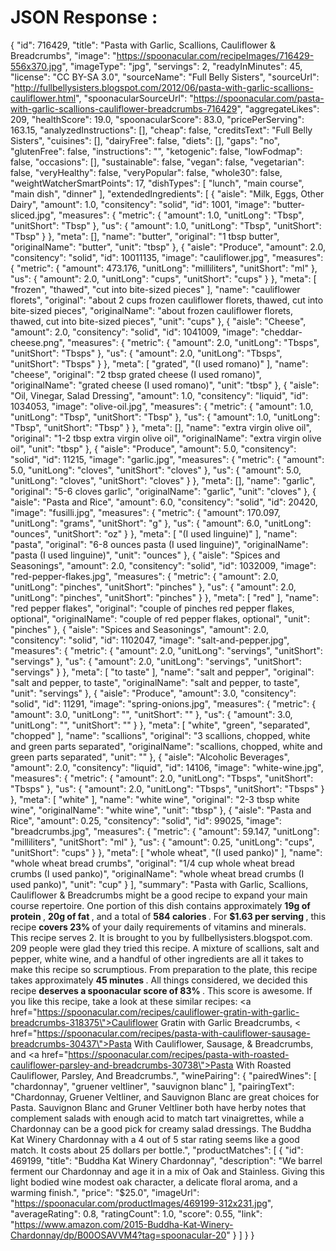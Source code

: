 # JSON Response :

{
    "id": 716429,
    "title": "Pasta with Garlic, Scallions, Cauliflower & Breadcrumbs",
    "image": "https://spoonacular.com/recipeImages/716429-556x370.jpg",
    "imageType": "jpg",
    "servings": 2,
    "readyInMinutes": 45,
    "license": "CC BY-SA 3.0",
    "sourceName": "Full Belly Sisters",
    "sourceUrl": "http://fullbellysisters.blogspot.com/2012/06/pasta-with-garlic-scallions-cauliflower.html",
    "spoonacularSourceUrl": "https://spoonacular.com/pasta-with-garlic-scallions-cauliflower-breadcrumbs-716429",
    "aggregateLikes": 209,
    "healthScore": 19.0,
    "spoonacularScore": 83.0,
    "pricePerServing": 163.15,
    "analyzedInstructions": [],
    "cheap": false,
    "creditsText": "Full Belly Sisters",
    "cuisines": [],
    "dairyFree": false,
    "diets": [],
    "gaps": "no",
    "glutenFree": false,
    "instructions": "",
    "ketogenic": false,
    "lowFodmap": false,
    "occasions": [],
    "sustainable": false,
    "vegan": false,
    "vegetarian": false,
    "veryHealthy": false,
    "veryPopular": false,
    "whole30": false,
    "weightWatcherSmartPoints": 17,
    "dishTypes": [
        "lunch",
        "main course",
        "main dish",
        "dinner"
    ],
    "extendedIngredients": [
        {
            "aisle": "Milk, Eggs, Other Dairy",
            "amount": 1.0,
            "consitency": "solid",
            "id": 1001,
            "image": "butter-sliced.jpg",
            "measures": {
                "metric": {
                    "amount": 1.0,
                    "unitLong": "Tbsp",
                    "unitShort": "Tbsp"
                },
                "us": {
                    "amount": 1.0,
                    "unitLong": "Tbsp",
                    "unitShort": "Tbsp"
                }
            },
            "meta": [],
            "name": "butter",
            "original": "1 tbsp butter",
            "originalName": "butter",
            "unit": "tbsp"
        },
        {
            "aisle": "Produce",
            "amount": 2.0,
            "consitency": "solid",
            "id": 10011135,
            "image": "cauliflower.jpg",
            "measures": {
                "metric": {
                    "amount": 473.176,
                    "unitLong": "milliliters",
                    "unitShort": "ml"
                },
                "us": {
                    "amount": 2.0,
                    "unitLong": "cups",
                    "unitShort": "cups"
                }
            },
            "meta": [
                "frozen",
                "thawed",
                "cut into bite-sized pieces"
            ],
            "name": "cauliflower florets",
            "original": "about 2 cups frozen cauliflower florets, thawed, cut into bite-sized pieces",
            "originalName": "about frozen cauliflower florets, thawed, cut into bite-sized pieces",
            "unit": "cups"
        },
        {
            "aisle": "Cheese",
            "amount": 2.0,
            "consitency": "solid",
            "id": 1041009,
            "image": "cheddar-cheese.png",
            "measures": {
                "metric": {
                    "amount": 2.0,
                    "unitLong": "Tbsps",
                    "unitShort": "Tbsps"
                },
                "us": {
                    "amount": 2.0,
                    "unitLong": "Tbsps",
                    "unitShort": "Tbsps"
                }
            },
            "meta": [
                "grated",
                "(I used romano)"
            ],
            "name": "cheese",
            "original": "2 tbsp grated cheese (I used romano)",
            "originalName": "grated cheese (I used romano)",
            "unit": "tbsp"
        },
        {
            "aisle": "Oil, Vinegar, Salad Dressing",
            "amount": 1.0,
            "consitency": "liquid",
            "id": 1034053,
            "image": "olive-oil.jpg",
            "measures": {
                "metric": {
                    "amount": 1.0,
                    "unitLong": "Tbsp",
                    "unitShort": "Tbsp"
                },
                "us": {
                    "amount": 1.0,
                    "unitLong": "Tbsp",
                    "unitShort": "Tbsp"
                }
            },
            "meta": [],
            "name": "extra virgin olive oil",
            "original": "1-2 tbsp extra virgin olive oil",
            "originalName": "extra virgin olive oil",
            "unit": "tbsp"
        },
        {
            "aisle": "Produce",
            "amount": 5.0,
            "consitency": "solid",
            "id": 11215,
            "image": "garlic.jpg",
            "measures": {
                "metric": {
                    "amount": 5.0,
                    "unitLong": "cloves",
                    "unitShort": "cloves"
                },
                "us": {
                    "amount": 5.0,
                    "unitLong": "cloves",
                    "unitShort": "cloves"
                }
            },
            "meta": [],
            "name": "garlic",
            "original": "5-6 cloves garlic",
            "originalName": "garlic",
            "unit": "cloves"
        },
        {
            "aisle": "Pasta and Rice",
            "amount": 6.0,
            "consitency": "solid",
            "id": 20420,
            "image": "fusilli.jpg",
            "measures": {
                "metric": {
                    "amount": 170.097,
                    "unitLong": "grams",
                    "unitShort": "g"
                },
                "us": {
                    "amount": 6.0,
                    "unitLong": "ounces",
                    "unitShort": "oz"
                }
            },
            "meta": [
                "(I used linguine)"
            ],
            "name": "pasta",
            "original": "6-8 ounces pasta (I used linguine)",
            "originalName": "pasta (I used linguine)",
            "unit": "ounces"
        },
        {
            "aisle": "Spices and Seasonings",
            "amount": 2.0,
            "consitency": "solid",
            "id": 1032009,
            "image": "red-pepper-flakes.jpg",
            "measures": {
                "metric": {
                    "amount": 2.0,
                    "unitLong": "pinches",
                    "unitShort": "pinches"
                },
                "us": {
                    "amount": 2.0,
                    "unitLong": "pinches",
                    "unitShort": "pinches"
                }
            },
            "meta": [
                "red"
            ],
            "name": "red pepper flakes",
            "original": "couple of pinches red pepper flakes, optional",
            "originalName": "couple of red pepper flakes, optional",
            "unit": "pinches"
        },
        {
            "aisle": "Spices and Seasonings",
            "amount": 2.0,
            "consitency": "solid",
            "id": 1102047,
            "image": "salt-and-pepper.jpg",
            "measures": {
                "metric": {
                    "amount": 2.0,
                    "unitLong": "servings",
                    "unitShort": "servings"
                },
                "us": {
                    "amount": 2.0,
                    "unitLong": "servings",
                    "unitShort": "servings"
                }
            },
            "meta": [
                "to taste"
            ],
            "name": "salt and pepper",
            "original": "salt and pepper, to taste",
            "originalName": "salt and pepper, to taste",
            "unit": "servings"
        },
        {
            "aisle": "Produce",
            "amount": 3.0,
            "consitency": "solid",
            "id": 11291,
            "image": "spring-onions.jpg",
            "measures": {
                "metric": {
                    "amount": 3.0,
                    "unitLong": "",
                    "unitShort": ""
                },
                "us": {
                    "amount": 3.0,
                    "unitLong": "",
                    "unitShort": ""
                }
            },
            "meta": [
                "white",
                "green",
                "separated",
                "chopped"
            ],
            "name": "scallions",
            "original": "3 scallions, chopped, white and green parts separated",
            "originalName": "scallions, chopped, white and green parts separated",
            "unit": ""
        },
        {
            "aisle": "Alcoholic Beverages",
            "amount": 2.0,
            "consitency": "liquid",
            "id": 14106,
            "image": "white-wine.jpg",
            "measures": {
                "metric": {
                    "amount": 2.0,
                    "unitLong": "Tbsps",
                    "unitShort": "Tbsps"
                },
                "us": {
                    "amount": 2.0,
                    "unitLong": "Tbsps",
                    "unitShort": "Tbsps"
                }
            },
            "meta": [
                "white"
            ],
            "name": "white wine",
            "original": "2-3 tbsp white wine",
            "originalName": "white wine",
            "unit": "tbsp"
        },
        {
            "aisle": "Pasta and Rice",
            "amount": 0.25,
            "consitency": "solid",
            "id": 99025,
            "image": "breadcrumbs.jpg",
            "measures": {
                "metric": {
                    "amount": 59.147,
                    "unitLong": "milliliters",
                    "unitShort": "ml"
                },
                "us": {
                    "amount": 0.25,
                    "unitLong": "cups",
                    "unitShort": "cups"
                }
            },
            "meta": [
                "whole wheat",
                "(I used panko)"
            ],
            "name": "whole wheat bread crumbs",
            "original": "1/4 cup whole wheat bread crumbs (I used panko)",
            "originalName": "whole wheat bread crumbs (I used panko)",
            "unit": "cup"
        }
    ],
    "summary": "Pasta with Garlic, Scallions, Cauliflower & Breadcrumbs might be a good recipe to expand your main course repertoire. One portion of this dish contains approximately <b>19g of protein </b>,  <b>20g of fat </b>, and a total of  <b>584 calories </b>. For  <b>$1.63 per serving </b>, this recipe  <b>covers 23% </b> of your daily requirements of vitamins and minerals. This recipe serves 2. It is brought to you by fullbellysisters.blogspot.com. 209 people were glad they tried this recipe. A mixture of scallions, salt and pepper, white wine, and a handful of other ingredients are all it takes to make this recipe so scrumptious. From preparation to the plate, this recipe takes approximately  <b>45 minutes </b>. All things considered, we decided this recipe  <b>deserves a spoonacular score of 83% </b>. This score is awesome. If you like this recipe, take a look at these similar recipes: <a href=\"https://spoonacular.com/recipes/cauliflower-gratin-with-garlic-breadcrumbs-318375\">Cauliflower Gratin with Garlic Breadcrumbs</a>, < href=\"https://spoonacular.com/recipes/pasta-with-cauliflower-sausage-breadcrumbs-30437\">Pasta With Cauliflower, Sausage, & Breadcrumbs</a>, and <a href=\"https://spoonacular.com/recipes/pasta-with-roasted-cauliflower-parsley-and-breadcrumbs-30738\">Pasta With Roasted Cauliflower, Parsley, And Breadcrumbs</a>.",
    "winePairing": {
        "pairedWines": [
            "chardonnay",
            "gruener veltliner",
            "sauvignon blanc"
        ],
        "pairingText": "Chardonnay, Gruener Veltliner, and Sauvignon Blanc are great choices for Pasta. Sauvignon Blanc and Gruner Veltliner both have herby notes that complement salads with enough acid to match tart vinaigrettes, while a Chardonnay can be a good pick for creamy salad dressings. The Buddha Kat Winery Chardonnay with a 4 out of 5 star rating seems like a good match. It costs about 25 dollars per bottle.",
        "productMatches": [
            {
                "id": 469199,
                "title": "Buddha Kat Winery Chardonnay",
                "description": "We barrel ferment our Chardonnay and age it in a mix of Oak and Stainless. Giving this light bodied wine modest oak character, a delicate floral aroma, and a warming finish.",
                "price": "$25.0",
                "imageUrl": "https://spoonacular.com/productImages/469199-312x231.jpg",
                "averageRating": 0.8,
                "ratingCount": 1.0,
                "score": 0.55,
                "link": "https://www.amazon.com/2015-Buddha-Kat-Winery-Chardonnay/dp/B00OSAVVM4?tag=spoonacular-20"
            }
        ]
    }
}


